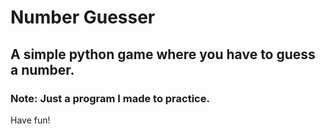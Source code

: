 # Number Guesser
## A simple python game where you have to guess a number. 
### Note: Just a program I made to practice.

Have fun!

